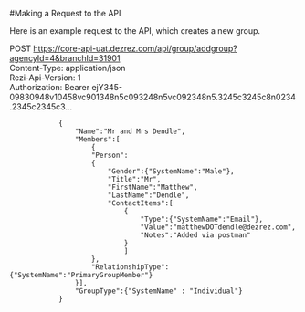 #Making a Request to the API

Here is an example request to the API, which creates a new group.

POST https://core-api-uat.dezrez.com/api/group/addgroup?agencyId=4&branchId=31901  
Content-Type: application/json  
Rezi-Api-Version: 1  
Authorization: Bearer ejY345-09830948v10458vc901348n5c093248n5vc092348n5.3245c3245c8n0234.2345c2345c3...  
  
                {  
                    "Name":"Mr and Mrs Dendle",  
                    "Members":[  
                        {  
                        "Person":  
                        {  
                            "Gender":{"SystemName":"Male"},
                            "Title":"Mr",
                            "FirstName":"Matthew",
                            "LastName":"Dendle",
                            "ContactItems":[
                                {
                                    "Type":{"SystemName":"Email"},
                                    "Value":"matthewDOTdendle@dezrez.com",
                                    "Notes":"Added via postman"
                                }
                                ]
                        },
                        "RelationshipType":{"SystemName":"PrimaryGroupMember"}
                    }],
                    "GroupType":{"SystemName" : "Individual"}
                }
